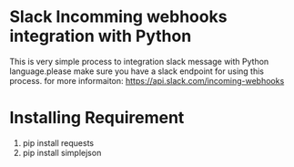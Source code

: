 # Slack Incomming webhooks integration with Python

This is very simple process to integration slack message with Python language.please make sure you have a slack endpoint for using this process.
for more informaiton:
https://api.slack.com/incoming-webhooks

# Installing Requirement
1. pip install requests
2. pip install simplejson
